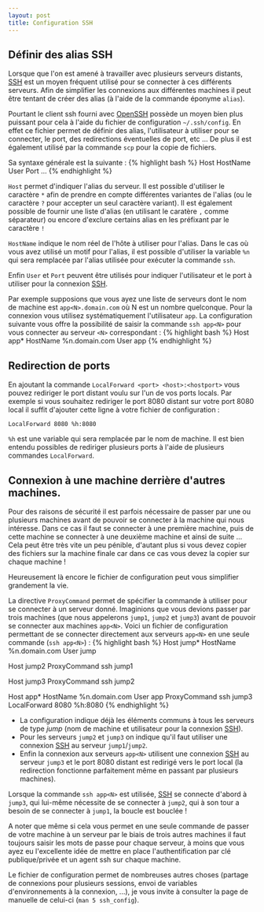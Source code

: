 ```yaml
---
layout: post
title: Configuration SSH
---
```


## Définir des alias SSH
Lorsque que l'on est amené à travailler avec plusieurs serveurs distants, [SSH] est un moyen fréquent utilisé pour se connecter à ces différents serveurs. Afin de simplifier les connexions aux différentes machines il peut être tentant de créer des alias (à l'aide de la commande éponyme `alias`).

Pourtant le client ssh fourni avec [OpenSSH] possède un moyen bien plus puissant pour cela à l'aide du fichier de configuration `~/.ssh/config`. En effet ce fichier permet de définir des alias, l'utilisateur à utiliser pour se connecter, le port, des redirections éventuelles de port, etc ... De plus il est également utilisé par la commande `scp` pour la copie de fichiers.

Sa syntaxe générale est la suivante :
{% highlight bash %}
Host <host>
	HostName <hostname>
	User <user>
	Port <port>
	...
{% endhighlight %}

`Host` permet d'indiquer l'alias du serveur. Il est possible d'utiliser le caractère `*` afin de prendre en compte différentes variantes de l'alias (ou le caractère `?` pour accepter un seul caractère variant). Il est également possible de fournir une liste d'alias (en utilisant le caratère `,` comme séparateur) ou encore d'exclure certains alias en les préfixant par le caractère `!`

`HostName` indique le nom réel de l'hôte à utiliser pour l'alias. Dans le cas où vous avez utilisé un motif pour l'alias, il est possible d'utiliser la variable `%n` qui sera remplacée par l'alias utilisée pour exécuter la commande `ssh`.

Enfin `User` et `Port` peuvent être utilisés pour indiquer l'utilisateur et le port à utiliser pour la connexion [SSH].

Par exemple supposions que vous ayez une liste de serveurs dont le nom de machine est `app<N>.domain.com` où N est un nombre quelconque. Pour la connexion vous utilisez systématiquement l'utilisateur `app`. La configuration suivante vous offre la possibilité de saisir la commande `ssh app<N>` pour vous connecter au serveur `<N>` correspondant :
{% highlight bash %}
Host app*
	HostName %n.domain.com
	User app
{% endhighlight %}

## Redirection de ports
En ajoutant la commande `LocalForward <port> <host>:<hostport>` vous pouvez rediriger le port distant voulu sur l'un de vos ports locals. Par exemple si vous souhaitez rediriger le port 8080 distant sur votre port 8080 local il suffit d'ajouter cette ligne à votre fichier de configuration :

	LocalForward 8080 %h:8080

`%h` est une variable qui sera remplacée par le nom de machine. Il est bien entendu possibles de rediriger plusieurs ports à l'aide de plusieurs commandes `LocalForward`.

## Connexion à une machine derrière d'autres machines.
Pour des raisons de sécurité il est parfois nécessaire de passer par une ou plusieurs machines avant de pouvoir se connecter à la machine qui nous intéresse. Dans ce cas il faut se connecter à une première machine, puis de cette machine se connecter à une deuxième machine et ainsi de suite ... Cela peut être très vite un peu pénible, d'autant plus si vous devez copier des fichiers sur la machine finale car dans ce cas vous devez la copier sur chaque machine !

Heureusement là encore le fichier de configuration peut vous simplifier grandement la vie.

La directive `ProxyCommand` permet de spécifier la commande à utiliser pour se connecter à un serveur donné. Imaginions que vous devions passer par trois machines (que nous appelerons `jump1`, `jump2` et `jump3`) avant de pouvoir se connecter aux machines `app<N>`. Voici un fichier de configuration permettant de se connecter directement aux serveurs `app<N>` en une seule commande (`ssh app<N>`) :
{% highlight bash %}
Host jump*
	HostName %n.domain.com
	User jump

Host jump2
	ProxyCommand ssh jump1

Host jump3
	ProxyCommand ssh jump2

Host app*
	HostName %n.domain.com
	User app
	ProxyCommand ssh jump3
	LocalForward 8080 %h:8080
{% endhighlight %}

-  La configuration indique déjà les éléments communs à tous les serveurs de type *jump* (nom de machine et utilisateur pour la connexion [SSH]).
-  Pour les serveurs `jump2` et `jump3` on indique qu'il faut utiliser une connexion [SSH] au serveur `jump1`/`jump2`.
-  Enfin la connexion aux serveurs `app<N>` utilisent une connexion [SSH] au serveur `jump3` et le port 8080 distant est redirigé vers le port local (la redirection fonctionne parfaitement même en passant par plusieurs machines).

Lorsque la commande `ssh app<N>` est utilisée, [SSH] se connecte d'abord à `jump3`, qui lui-même nécessite de se connecter à `jump2`, qui à son tour a besoin de se connecter à `jump1`, la boucle est bouclée !

A noter que même si cela vous permet en une seule commande de passer de votre machine à un serveur par le biais de trois autres machines il faut toujours saisir les mots de passe pour chaque serveur, à moins que vous ayez eu l'excellente idée de mettre en place l'authentification par clé publique/privée et un agent ssh sur chaque machine.

Le fichier de configuration permet de nombreuses autres choses (partage de connexions pour plusieurs sessions, envoi de variables d'environnements à la connexion, ...), je vous invite à consulter la page de manuelle de celui-ci (`man 5 ssh_config`).

[SSH]: http://fr.wikipedia.org/wiki/Ssh
[OpenSSH]: http://fr.wikipedia.org/wiki/OpenSSH